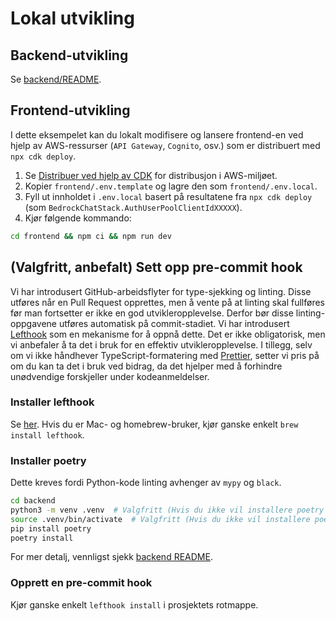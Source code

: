 # Lokal utvikling

## Backend-utvikling

Se [backend/README](../backend/README_nb-NO.md).

## Frontend-utvikling

I dette eksempelet kan du lokalt modifisere og lansere frontend-en ved hjelp av AWS-ressurser (`API Gateway`, `Cognito`, osv.) som er distribuert med `npx cdk deploy`.

1. Se [Distribuer ved hjelp av CDK](../README.md#deploy-using-cdk) for distribusjon i AWS-miljøet.
2. Kopier `frontend/.env.template` og lagre den som `frontend/.env.local`.
3. Fyll ut innholdet i `.env.local` basert på resultatene fra `npx cdk deploy` (som `BedrockChatStack.AuthUserPoolClientIdXXXXX`).
4. Kjør følgende kommando:

```zsh
cd frontend && npm ci && npm run dev
```

## (Valgfritt, anbefalt) Sett opp pre-commit hook

Vi har introdusert GitHub-arbeidsflyter for type-sjekking og linting. Disse utføres når en Pull Request opprettes, men å vente på at linting skal fullføres før man fortsetter er ikke en god utvikleropplevelse. Derfor bør disse linting-oppgavene utføres automatisk på commit-stadiet. Vi har introdusert [Lefthook](https://github.com/evilmartians/lefthook?tab=readme-ov-file#install) som en mekanisme for å oppnå dette. Det er ikke obligatorisk, men vi anbefaler å ta det i bruk for en effektiv utvikleropplevelse. I tillegg, selv om vi ikke håndhever TypeScript-formatering med [Prettier](https://prettier.io/), setter vi pris på om du kan ta det i bruk ved bidrag, da det hjelper med å forhindre unødvendige forskjeller under kodeanmeldelser.

### Installer lefthook

Se [her](https://github.com/evilmartians/lefthook#install). Hvis du er Mac- og homebrew-bruker, kjør ganske enkelt `brew install lefthook`.

### Installer poetry

Dette kreves fordi Python-kode linting avhenger av `mypy` og `black`.

```sh
cd backend
python3 -m venv .venv  # Valgfritt (Hvis du ikke vil installere poetry i miljøet ditt)
source .venv/bin/activate  # Valgfritt (Hvis du ikke vil installere poetry i miljøet ditt)
pip install poetry
poetry install
```

For mer detalj, vennligst sjekk [backend README](../backend/README_nb-NO.md).

### Opprett en pre-commit hook

Kjør ganske enkelt `lefthook install` i prosjektets rotmappe.